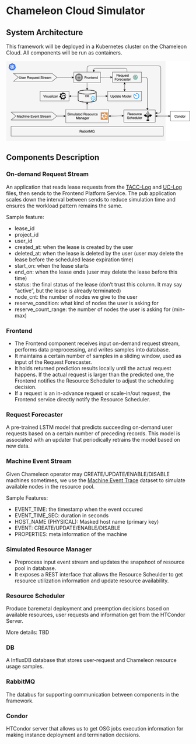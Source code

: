 # Chameleon Cloud Simulator

## System Architecture

This framework will be deployed in a Kubernetes cluster on the Chameleon Cloud. All components will be run as containers.

![arch](arch.png)



## Components Description

### On-demand Request Stream

An application that reads lease requests from the [TACC-Log](../datasets/lease_info_tacc.csv) and [UC-Log](../datasets/lease_info_uc.csv) files, then sends to the Frontend Platform Service.  The pub application scales down the interval between sends to reduce simulation time and ensures the workload pattern remains the same.

Sample feature:
- lease_id
- project_id
- user_id
- created_at: when the lease is created by the user
- deleted_at: when the lease is deleted by the user (user may delete the lease before the scheduled lease expiration time)
- start_on: when the lease starts
- end_on: when the lease ends (user may delete the lease before this time)
- status: the final status of the lease (don’t trust this column. It may say “active”, but the lease is already terminated)
- node_cnt: the number of nodes we give to the user
- reserve_condition: what kind of nodes the user is asking for
- reserve_count_range: the number of nodes the user is asking for (min-max)

### Frontend

- The Frontend component receives input on-demand request stream, performs data preprocessing, and writes samples into database.
- It maintains a certain number of samples in a sliding window, used as input of the Request Forecaster.
- It holds returned prediction results locally until the actual request happens. If the actual request is larger than the predicted one, the Frontend notifies the Resource Scheduler to adjust the scheduling decision.
- If a request is an in-advance request or scale-in/out request, the Frontend service directly notify the Resource Scheduler.

### Request Forecaster

A pre-trained LSTM model that predicts succeeding on-demand user requests based on a certain number of preceding records. This model is associated with an updater that periodically retrains the model based on new data.

### Machine Event Stream

Given Chameleon operator may CREATE/UPDATE/ENABLE/DISABLE machines sometimes, we use the [Machine Event Trace](../datasets/tacc_machine_events.csv) dataset to simulate available nodes in the resource pool.

Sample Features:

- EVENT_TIME: the timestamp when the event occured
- EVENT_TIME_SEC: duration in seconds
- HOST_NAME (PHYSICAL): Masked host name (primary key)
- EVENT: CREATE/UPDATE/ENABLE/DISABLE
- PROPERTIES: meta information of the machine

### Simulated Resource Manager

- Preprocess input event stream and updates the snapshoot of resource pool in database.
- It exposes a REST interface that allows the Resource Scheulder to get resource utilization information and update resource availability.

### Resource Scheduler

Produce baremetal deployment and preemption decisions based on available resources, user requests and information get from the HTCondor Server.

More details: TBD

### DB

A InfluxDB database that stores user-request and Chameleon resource usage samples.

### RabbitMQ

The databus for supporting communication between components in the framework.

### Condor

HTCondor server that allows us to get OSG jobs execution information for making instance deployment and termination decisions.



 